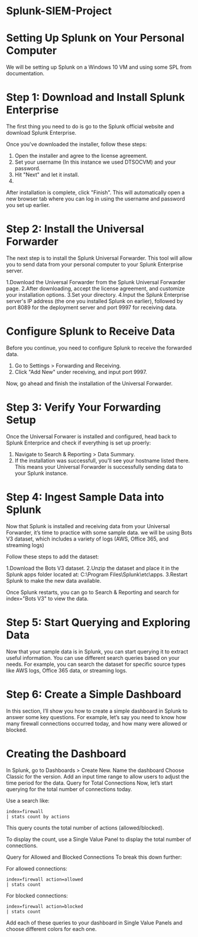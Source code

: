 # Splunk-SIEM-Project

# Setting Up Splunk on Your Personal Computer

We will be setting up Splunk on a Windows 10 VM and using some SPL from documentation.

# Step 1: Download and Install Splunk Enterprise

The first thing you need to do is go to the Splunk official website and download Splunk Enterprise.

Once you've downloaded the installer, follow these steps:

1. Open the installer and agree to the license agreement.
2. Set your username (In this instance we used DTSOCVM) and your password.
3. Hit "Next" and let it install.
4. 
After installation is complete, click "Finish". This will automatically open a new browser tab where you can log in using the username and password you set up earlier.

# Step 2: Install the Universal Forwarder

The next step is to install the Splunk Universal Forwarder. This tool will allow you to send data from your personal computer to your Splunk Enterprise server.

1.Download the Universal Forwarder from the Splunk Universal Forwarder page.
2.After downloading, accept the license agreement, and customize your installation options.
3.Set your directory.
4.Input the Splunk Enterprise server's IP address (the one you installed Splunk on earlier), followed by port 8089 for the deployment server and port 9997 for receiving data.

# Configure Splunk to Receive Data

Before you continue, you need to configure Splunk to receive the forwarded data.

1. Go to Settings > Forwarding and Receiving.
2. Click "Add New" under receiving, and input port 9997.
   
Now, go ahead and finish the installation of the Universal Forwarder.

# Step 3: Verify Your Forwarding Setup 

Once the Universal Forwarer is installed and configured, head back to Splunk Enterprice and check if everything is set up proerly: 

1. Navigate to Search & Reporting > Data Summary.
2. If the installation was successfull, you'll see your hostname listed there. This means your Universal Forwarder is successfully sending data to your Splunk instance.

# Step 4: Ingest Sample Data into Splunk

Now that Splunk is installed and receiving data from your Universal Forwarder, it’s time to practice with some sample data. we will be using Bots V3 dataset, which includes a variety of logs (AWS, Office 365, and streaming logs)

Follow these steps to add the dataset:

1.Download the Bots V3 dataset.
2.Unzip the dataset and place it in the Splunk apps folder located at: C:\Program Files\Splunk\etc\apps.
3.Restart Splunk to make the new data available.

Once Splunk restarts, you can go to Search & Reporting and search for index="Bots V3" to view the data.

# Step 5: Start Querying and Exploring Data
Now that your sample data is in Splunk, you can start querying it to extract useful information. You can use different search queries based on your needs. For example, you can search the dataset for specific source types like AWS logs, Office 365 data, or streaming logs.

# Step 6: Create a Simple Dashboard
In this section, I’ll show you how to create a simple dashboard in Splunk to answer some key questions. For example, let’s say you need to know how many firewall connections occurred today, and how many were allowed or blocked.

# Creating the Dashboard
In Splunk, go to Dashboards > Create New.
Name the dashboard
Choose Classic for the version.
Add an input time range to allow users to adjust the time period for the data.
Query for Total Connections
Now, let’s start querying for the total number of connections today.

Use a search like:

```
index=firewall 
| stats count by actions
```

This query counts the total number of actions (allowed/blocked).

To display the count, use a Single Value Panel to display the total number of connections.

Query for Allowed and Blocked Connections
To break this down further:

For allowed connections:

```
index=firewall action=allowed 
| stats count
```
For blocked connections:
```
index=firewall action=blocked 
| stats count
```
Add each of these queries to your dashboard in Single Value Panels and choose different colors for each one.

